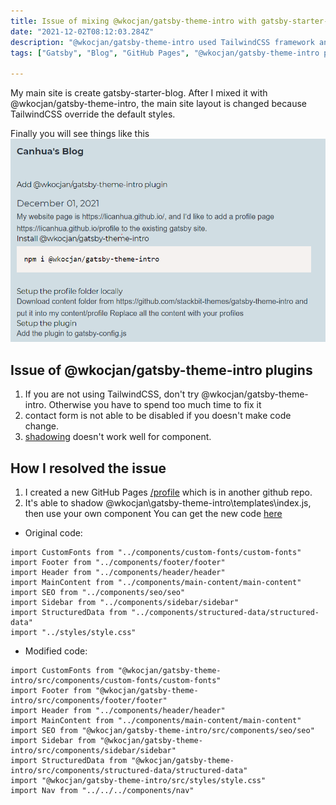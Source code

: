 ```yaml
---
title: Issue of mixing @wkocjan/gatsby-theme-intro with gatsby-starter-blog
date: "2021-12-02T08:12:03.284Z"
description: "@wkocjan/gatsby-theme-intro used TailwindCSS framework and cause trouble if your main site is not using TailwindCSS"
tags: ["Gatsby", "Blog", "GitHub Pages", "@wkocjan/gatsby-theme-intro plugin"]

---
```


My main site is create gatsby-starter-blog. After I mixed it with @wkocjan/gatsby-theme-intro, the main site layout is changed because TailwindCSS override the default styles.

Finally you will see things like this
![issue of mixing plugins](./issue.png)


## Issue of @wkocjan/gatsby-theme-intro plugins
1. If you are not using TailwindCSS, don't try @wkocjan/gatsby-theme-intro. Otherwise you have to spend too much time to fix it 
2. contact form is not able to be disabled if you doesn't make code change. 
3. [shadowing](https://www.gatsbyjs.com/docs/how-to/plugins-and-themes/shadowing/) doesn't work well for component.

## How I resolved the issue
1. I created a new GitHub Pages [/profile](https://github.com/licanhua/profile) which is in another github repo.
2. It's able to shadow @wkocjan\gatsby-theme-intro\templates\index.js, then use your own component
You can get the new code [here](https://github.com/licanhua/profile/tree/main/src/%40wkocjan/gatsby-theme-intro/templates)

- Original code:
```
import CustomFonts from "../components/custom-fonts/custom-fonts"
import Footer from "../components/footer/footer"
import Header from "../components/header/header"
import MainContent from "../components/main-content/main-content"
import SEO from "../components/seo/seo"
import Sidebar from "../components/sidebar/sidebar"
import StructuredData from "../components/structured-data/structured-data"
import "../styles/style.css"
```

- Modified code:
```
import CustomFonts from "@wkocjan/gatsby-theme-intro/src/components/custom-fonts/custom-fonts"
import Footer from "@wkocjan/gatsby-theme-intro/src/components/footer/footer"
import Header from "../components/header/header"
import MainContent from "../components/main-content/main-content"
import SEO from "@wkocjan/gatsby-theme-intro/src/components/seo/seo"
import Sidebar from "@wkocjan/gatsby-theme-intro/src/components/sidebar/sidebar"
import StructuredData from "@wkocjan/gatsby-theme-intro/src/components/structured-data/structured-data"
import "@wkocjan/gatsby-theme-intro/src/styles/style.css"
import Nav from "../../../components/nav"
```

